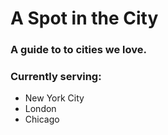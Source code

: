 # A Spot in the City
### A guide to to cities we love.

### Currently serving:
  - New York City
  - London
  - Chicago
